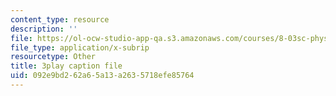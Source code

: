 ```yaml
---
content_type: resource
description: ''
file: https://ol-ocw-studio-app-qa.s3.amazonaws.com/courses/8-03sc-physics-iii-vibrations-and-waves-fall-2016/092e9bd262a65a13a2635718efe85764_1JeBWHzrRD4.vtt
file_type: application/x-subrip
resourcetype: Other
title: 3play caption file
uid: 092e9bd2-62a6-5a13-a263-5718efe85764
---
```

